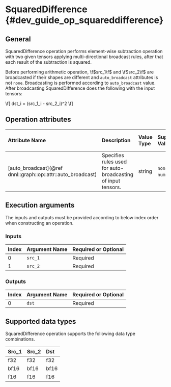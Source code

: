 SquaredDifference {#dev_guide_op_squareddifference}
===================================================

## General

SquaredDifference operation performs element-wise subtraction operation with
two given tensors applying multi-directional broadcast rules, after that each
result of the subtraction is squared.

Before performing arithmetic operation, \f$src_1\f$ and \f$src_2\f$ are
broadcasted if their shapes are different and `auto_broadcast` attributes is not
`none`. Broadcasting is performed according to `auto_broadcast` value. After
broadcasting SquaredDifference does the following with the input tensors:

\f[ dst_i = (src\_1_i - src\_2_i)^2 \f]

## Operation attributes

| Attribute Name                                               | Description                                                  | Value Type | Supported Values         | Required or Optional |
|:-------------------------------------------------------------|:-------------------------------------------------------------|:-----------|:-------------------------|:---------------------|
| [auto_broadcast](@ref dnnl::graph::op::attr::auto_broadcast) | Specifies rules used for auto-broadcasting of input tensors. | string     | `none`, `numpy`(default) | Optional             |

## Execution arguments

The inputs and outputs must be provided according to below index order when
constructing an operation.

### Inputs

| Index | Argument Name | Required or Optional |
|:------|:--------------|:---------------------|
| 0     | `src_1`       | Required             |
| 1     | `src_2`       | Required             |

### Outputs

| Index | Argument Name | Required or Optional |
|:------|:--------------|:---------------------|
| 0     | `dst`         | Required             |

## Supported data types

SquaredDifference operation supports the following data type combinations.

| Src_1 | Src_2 | Dst  |
|:------|:------|:-----|
| f32   | f32   | f32  |
| bf16  | bf16  | bf16 |
| f16   | f16   | f16  |
